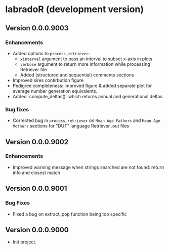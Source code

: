 # labradoR (development version)

## Version 0.0.0.9003

### Enhancements

-   Added options to `process_retriever`:
    -   `xinterval` argument to pass an interval to subset x-axis in plots
    -   `verbose` argument to return more information while processing Retriever file
    -   Added (structured and sequential) comments sections
-   Improved sires contirbution figure
-   Pedigree completeness: improved figure & added separate plot for average number generation equivalents.
-   Added \`compute_deltas()\` which returns annual and generational deltas.

### Bug fixes

-   Corrected bug in `process_retriever` on `Mean Age Fathers` and `Mean Age Mothers` sections for "DUT" language Retriever .out files

## Version 0.0.0.9002

### Enhancements

-   Improved warning message when strings searched are not found: return info and closest match

## Version 0.0.0.9001

### Bug Fixes

-   Fixed a bug on extract_pop function being too specific

## Version 0.0.0.9000

-   Init project.
